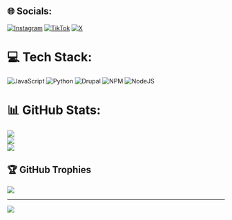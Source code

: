 
## 🌐 Socials:
[![Instagram](https://img.shields.io/badge/Instagram-%23E4405F.svg?logo=Instagram&logoColor=white)](https://instagram.com/achmdcstllo_) [![TikTok](https://img.shields.io/badge/TikTok-%23000000.svg?logo=TikTok&logoColor=white)](https://tiktok.com/@achmadcastello) [![X](https://img.shields.io/badge/X-black.svg?logo=X&logoColor=white)](https://x.com/achmdcstllo) 

# 💻 Tech Stack:
![JavaScript](https://img.shields.io/badge/javascript-%23323330.svg?style=for-the-badge&logo=javascript&logoColor=%23F7DF1E) ![Python](https://img.shields.io/badge/python-3670A0?style=for-the-badge&logo=python&logoColor=ffdd54) ![Drupal](https://img.shields.io/badge/drupal-%230678BE.svg?style=for-the-badge&logo=drupal&logoColor=white) ![NPM](https://img.shields.io/badge/NPM-%23CB3837.svg?style=for-the-badge&logo=npm&logoColor=white) ![NodeJS](https://img.shields.io/badge/node.js-6DA55F?style=for-the-badge&logo=node.js&logoColor=white)
# 📊 GitHub Stats:
![](https://github-readme-stats.vercel.app/api?username=achmadcastello&theme=dark&hide_border=false&include_all_commits=true&count_private=false)<br/>
![](https://nirzak-streak-stats.vercel.app/?user=achmadcastello&theme=dark&hide_border=false)<br/>
![](https://github-readme-stats.vercel.app/api/top-langs/?username=achmadcastello&theme=dark&hide_border=false&include_all_commits=true&count_private=false&layout=compact)

## 🏆 GitHub Trophies
![](https://github-profile-trophy.vercel.app/?username=achmadcastello&theme=calm_pink&no-frame=false&no-bg=true&margin-w=4)

---
[![](https://visitcount.itsvg.in/api?id=achmadcastello&icon=9&color=5)](https://visitcount.itsvg.in)

<!-- Proudly created with GPRM ( https://gprm.itsvg.in ) -->
